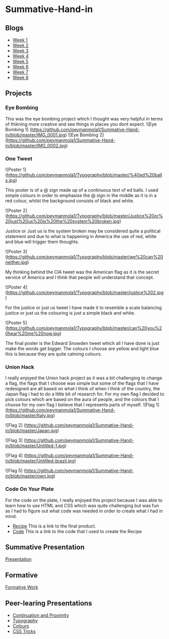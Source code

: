 # Summative-Hand-in

## Blogs
* [Week 1](http://fourthfloor.raveweb.net/pmola/2016/11/29/eye-bombing/)
* [Week 2](http://fourthfloor.raveweb.net/pmola/2016/11/29/one-tweet/)
* [Week 3](http://fourthfloor.raveweb.net/pmola/2016/12/04/union-hack/)
* [Week 4](http://fourthfloor.raveweb.net/pmola/2016/11/29/formative-review/)
* [Week 5](http://fourthfloor.raveweb.net/pmola/2016/11/13/presentation-review/)
* [Week 6](http://fourthfloor.raveweb.net/pmola/2016/12/04/thoughts-on-the-web-grain/)
* [Week 7](http://fourthfloor.raveweb.net/pmola/2016/12/04/code-in-your-plate/)
* [Week 8](http://fourthfloor.raveweb.net/pmola/2016/12/04/how-to-css/)

## Projects
### Eye Bombing
This was the eye bombing project which I thought was very helpful in terms of thikning more creative and see things in places you dont expect.
![Eye Bombing 1] (https://github.com/peymanmola1/Summative-Hand-in/blob/master/IMG_0001.jpg)
![Eye Bombing 2] (https://github.com/peymanmola1/Summative-Hand-in/blob/master/IMG_0002.jpg)

### One Tweet
![Poster 1] (https://github.com/peymanmola1/Typography/blob/master/%40ed%20balls.jpg)

This poster is of a @ sign made up of a continuous text of ed balls. I used simple colours in order to emphasise the @ sign in the middle as it is in a red colour, whilst the background consists of black and white.

![Poster 2] (https://github.com/peymanmola1/Typography/blob/master/Justice%20or%20just%20us%20is%20the%20system%20broken.jpg)

Justice or Just us is the system broken may be considered quite a political statement and due to what is happening in America the use of red, white and blue will trigger them thoughts.

![Poster 3] (https://github.com/peymanmola1/Typography/blob/master/we%20can%20neither.jpg)

My thinking behind the CIA tweet was the American flag as it is the secret service of America and I think that people will understand that concept.

![Poster 4] (https://github.com/peymanmola1/Typography/blob/master/justice%202.jpg)

For the justice or just us tweet I have made it to resemble a scale balancing justice or just us the colouring is just a simple black and white.

![Poster 5] (https://github.com/peymanmola1/Typography/blob/master/can%20you%20hear%20me%20now.jpg)

The final poster is the Edward Snowden tweet which all I have done is just make the words get bigger. The colours I choose are yellow and light blue this is because they are quite calming colours.

### Union Hack
I really enjoyed the Union hack project as it was a bit challenging to change a flag, the flags that I choose was simple but some of the flags that I have redesigned are all based on what I think of when I think of the country, the Japan flag i had to do a little bit of research for. For my own flag I decided to pick colours which are based on the aura of people, and the colours that I choose for my own flag I believe that I represents parts of myself.
![Flag 1] (https://github.com/peymanmola1/Summative-Hand-in/blob/master/Italy.jpg)

![Flag 2] (https://github.com/peymanmola1/Summative-Hand-in/blob/master/Japan.jpg)

![Flag 3] (https://github.com/peymanmola1/Summative-Hand-in/blob/master/Untitled-1.jpg)

![Flag 4] (https://github.com/peymanmola1/Summative-Hand-in/blob/master/Untitled-brazil.jpg)

![Flag 5] (https://github.com/peymanmola1/Summative-Hand-in/blob/master/own.jpg)

### Code On Your Plate
For the code on the plate, I really enjoyed this project because I was able to learn how to use HTML and CSS which was quite challenging but was fun as I had to figure out what code was needed in order to create what I had in mind.
* [Recipe](https://thimbleprojects.org/peymanmola/145052/)
This is a link to the final product.
* [Code](https://github.com/peymanmola1/code/blob/master/README.md)
This is a link to the code that I used to create the Recipe

## Summative Presentation
[Presentation](https://github.com/peymanmola1/Summative/blob/master/README.md)

## Formative
[Formative Work](https://github.com/peymanmola1/Formative/blob/master/README.md)

## Peer-learing Presentations
* [Continuation and Proximity](https://github.com/EmptyRave/EyeBombing/blob/master/%23%20Proximity%20and%20%20Continuation.md)
* [Typography](https://github.com/peymanmola1/Summative-Hand-in/blob/master/typography_.pdf)
* [Colours](https://github.com/Designingwithcolours/Designingwithcolours/blob/master/README.md)
* [CSS Tricks](https://github.com/eroberts28/CSSTricks)
